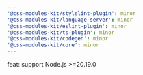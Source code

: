 ```yaml
---
'@css-modules-kit/stylelint-plugin': minor
'@css-modules-kit/language-server': minor
'@css-modules-kit/eslint-plugin': minor
'@css-modules-kit/ts-plugin': minor
'@css-modules-kit/codegen': minor
'@css-modules-kit/core': minor
---
```


feat: support Node.js >=20.19.0
